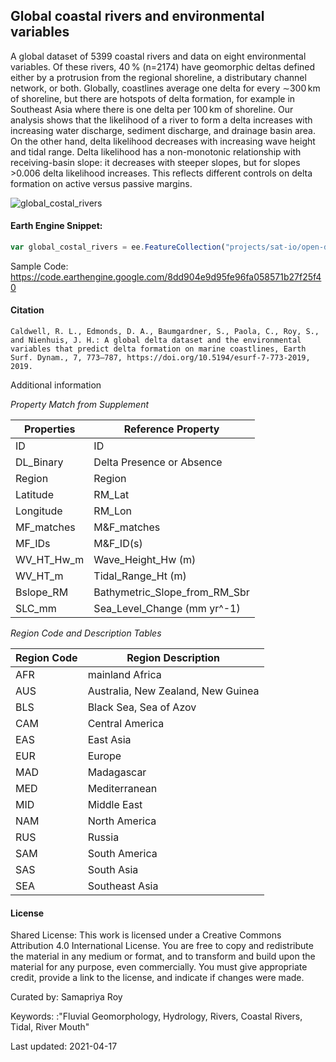 ## Global coastal rivers and environmental variables

A global dataset of 5399 coastal rivers and data on eight environmental variables. Of these rivers, 40 % (n=2174) have geomorphic deltas defined either by a protrusion from the regional shoreline, a distributary channel network, or both. Globally, coastlines average one delta for every ∼300 km of shoreline, but there are hotspots of delta formation, for example in Southeast Asia where there is one delta per 100 km of shoreline. Our analysis shows that the likelihood of a river to form a delta increases with increasing water discharge, sediment discharge, and drainage basin area. On the other hand, delta likelihood decreases with increasing wave height and tidal range. Delta likelihood has a non-monotonic relationship with receiving-basin slope: it decreases with steeper slopes, but for slopes >0.006 delta likelihood increases. This reflects different controls on delta formation on active versus passive margins.

![global_costal_rivers](https://user-images.githubusercontent.com/6677629/115134417-826d8c80-9fd5-11eb-8758-b2efadfab2b7.gif)


#### Earth Engine Snippet:

```js
var global_costal_rivers = ee.FeatureCollection("projects/sat-io/open-datasets/delta/global-costal-rivers-points");
```

Sample Code: https://code.earthengine.google.com/8dd904e9d95fe96fa058571b27f25f40


#### Citation

```
Caldwell, R. L., Edmonds, D. A., Baumgardner, S., Paola, C., Roy, S., and Nienhuis, J. H.: A global delta dataset and the environmental variables that predict delta formation on marine coastlines, Earth Surf. Dynam., 7, 773–787, https://doi.org/10.5194/esurf-7-773-2019, 2019.
```

Additional information


*Property Match from Supplement*

|Properties|Reference Property |
|----------|-----------------------------|
|ID |ID |
|DL_Binary |Delta Presence or Absence |
|Region |Region |
|Latitude |RM_Lat |
|Longitude |RM_Lon |
|MF_matches|M&F_matches |
|MF_IDs |M&F_ID(s) |
|WV_HT_Hw_m|Wave_Height_Hw (m) |
|WV_HT_m |Tidal_Range_Ht (m) |
|Bslope_RM |Bathymetric_Slope_from_RM_Sbr|
|SLC_mm |Sea_Level_Change (mm yr^-1) |


*Region Code and Description Tables*


|Region Code|Region Description |
|--------------------|----------------------------------|
|AFR |mainland Africa |
|AUS |Australia, New Zealand, New Guinea|
|BLS |Black Sea, Sea of Azov |
|CAM |Central America |
|EAS |East Asia |
|EUR |Europe |
|MAD |Madagascar |
|MED |Mediterranean |
|MID |Middle East |
|NAM |North America |
|RUS |Russia |
|SAM |South America |
|SAS |South Asia |
|SEA |Southeast Asia |


#### License
Shared License: This work is licensed under a Creative Commons Attribution 4.0 International License. You are free to copy and redistribute the material in any medium or format, and to transform and build upon the material for any purpose, even commercially. You must give appropriate credit, provide a link to the license, and indicate if changes were made.


Curated by: Samapriya Roy

Keywords: :"Fluvial Geomorphology, Hydrology, Rivers, Coastal Rivers, Tidal, River Mouth"

Last updated: 2021-04-17
